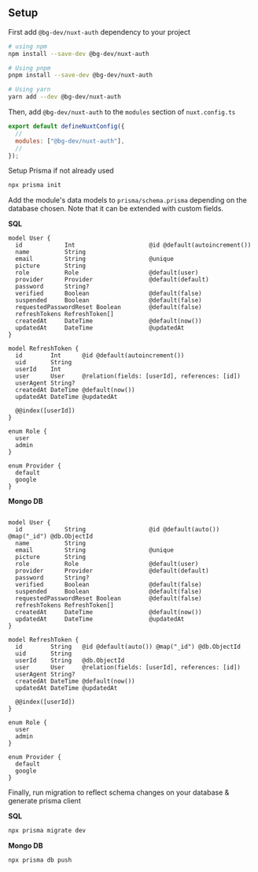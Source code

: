 ## Setup

First add `@bg-dev/nuxt-auth` dependency to your project

```bash
# using npm
npm install --save-dev @bg-dev/nuxt-auth

# Using pnpm
pnpm install --save-dev @bg-dev/nuxt-auth

# Using yarn
yarn add --dev @bg-dev/nuxt-auth
```

Then, add `@bg-dev/nuxt-auth` to the `modules` section of `nuxt.config.ts`

```js
export default defineNuxtConfig({
  //
  modules: ["@bg-dev/nuxt-auth"],
  //
});
```

Setup Prisma if not already used

```bash
npx prisma init
```

Add the module's data models to `prisma/schema.prisma` depending on the database chosen. Note that it can be extended with custom fields.

**SQL**

```prisma
model User {
  id            Int                     @id @default(autoincrement())
  name          String
  email         String                  @unique
  picture       String
  role          Role                    @default(user)
  provider      Provider                @default(default)
  password      String?
  verified      Boolean                 @default(false)
  suspended     Boolean                 @default(false)
  requestedPasswordReset Boolean        @default(false)
  refreshTokens RefreshToken[]
  createdAt     DateTime                @default(now())
  updatedAt     DateTime                @updatedAt
}

model RefreshToken {
  id        Int      @id @default(autoincrement())
  uid       String
  userId    Int
  user      User     @relation(fields: [userId], references: [id])
  userAgent String?
  createdAt DateTime @default(now())
  updatedAt DateTime @updatedAt

  @@index([userId])
}

enum Role {
  user
  admin
}

enum Provider {
  default
  google
}
```

**Mongo DB**

```prisma

model User {
  id            String                  @id @default(auto()) @map("_id") @db.ObjectId
  name          String
  email         String                  @unique
  picture       String
  role          Role                    @default(user)
  provider      Provider                @default(default)
  password      String?
  verified      Boolean                 @default(false)
  suspended     Boolean                 @default(false)
  requestedPasswordReset Boolean        @default(false)
  refreshTokens RefreshToken[]
  createdAt     DateTime                @default(now())
  updatedAt     DateTime                @updatedAt
}

model RefreshToken {
  id        String   @id @default(auto()) @map("_id") @db.ObjectId
  uid       String
  userId    String   @db.ObjectId
  user      User     @relation(fields: [userId], references: [id])
  userAgent String?
  createdAt DateTime @default(now())
  updatedAt DateTime @updatedAt

  @@index([userId])
}

enum Role {
  user
  admin
}

enum Provider {
  default
  google
}
```

Finally, run migration to reflect schema changes on your database & generate prisma client

**SQL**

```bash
npx prisma migrate dev
```

**Mongo DB**

```bash
npx prisma db push
```
